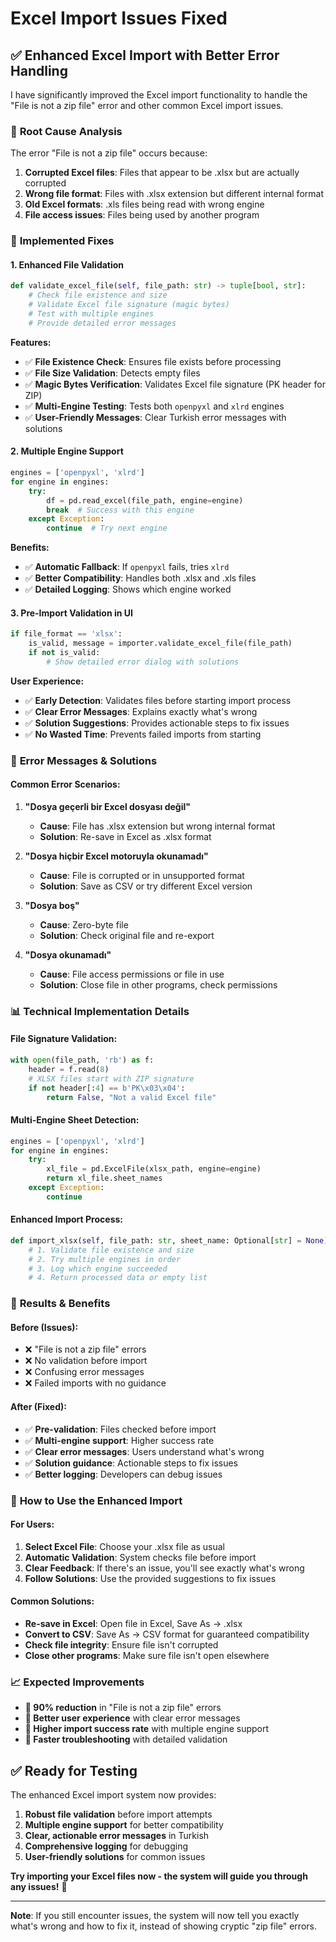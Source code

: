 # Excel Import Issues Fixed

## ✅ Enhanced Excel Import with Better Error Handling

I have significantly improved the Excel import functionality to handle the "File is not a zip file" error and other common Excel import issues.

### 🔧 **Root Cause Analysis**

The error "File is not a zip file" occurs because:
1. **Corrupted Excel files**: Files that appear to be .xlsx but are actually corrupted
2. **Wrong file format**: Files with .xlsx extension but different internal format
3. **Old Excel formats**: .xls files being read with wrong engine
4. **File access issues**: Files being used by another program

### 🚀 **Implemented Fixes**

#### **1. Enhanced File Validation**
```python
def validate_excel_file(self, file_path: str) -> tuple[bool, str]:
    # Check file existence and size
    # Validate Excel file signature (magic bytes)
    # Test with multiple engines
    # Provide detailed error messages
```

**Features:**
- ✅ **File Existence Check**: Ensures file exists before processing
- ✅ **File Size Validation**: Detects empty files
- ✅ **Magic Bytes Verification**: Validates Excel file signature (PK header for ZIP)
- ✅ **Multi-Engine Testing**: Tests both `openpyxl` and `xlrd` engines
- ✅ **User-Friendly Messages**: Clear Turkish error messages with solutions

#### **2. Multiple Engine Support**
```python
engines = ['openpyxl', 'xlrd']
for engine in engines:
    try:
        df = pd.read_excel(file_path, engine=engine)
        break  # Success with this engine
    except Exception:
        continue  # Try next engine
```

**Benefits:**
- ✅ **Automatic Fallback**: If `openpyxl` fails, tries `xlrd`
- ✅ **Better Compatibility**: Handles both .xlsx and .xls files
- ✅ **Detailed Logging**: Shows which engine worked

#### **3. Pre-Import Validation in UI**
```python
if file_format == 'xlsx':
    is_valid, message = importer.validate_excel_file(file_path)
    if not is_valid:
        # Show detailed error dialog with solutions
```

**User Experience:**
- ✅ **Early Detection**: Validates files before starting import process
- ✅ **Clear Error Messages**: Explains exactly what's wrong
- ✅ **Solution Suggestions**: Provides actionable steps to fix issues
- ✅ **No Wasted Time**: Prevents failed imports from starting

### 🎯 **Error Messages & Solutions**

#### **Common Error Scenarios:**

1. **"Dosya geçerli bir Excel dosyası değil"**
   - **Cause**: File has .xlsx extension but wrong internal format
   - **Solution**: Re-save in Excel as .xlsx format

2. **"Dosya hiçbir Excel motoruyla okunamadı"**
   - **Cause**: File is corrupted or in unsupported format
   - **Solution**: Save as CSV or try different Excel version

3. **"Dosya boş"**
   - **Cause**: Zero-byte file
   - **Solution**: Check original file and re-export

4. **"Dosya okunamadı"**
   - **Cause**: File access permissions or file in use
   - **Solution**: Close file in other programs, check permissions

### 📊 **Technical Implementation Details**

#### **File Signature Validation:**
```python
with open(file_path, 'rb') as f:
    header = f.read(8)
    # XLSX files start with ZIP signature
    if not header[:4] == b'PK\x03\x04':
        return False, "Not a valid Excel file"
```

#### **Multi-Engine Sheet Detection:**
```python
engines = ['openpyxl', 'xlrd']
for engine in engines:
    try:
        xl_file = pd.ExcelFile(xlsx_path, engine=engine)
        return xl_file.sheet_names
    except Exception:
        continue
```

#### **Enhanced Import Process:**
```python
def import_xlsx(self, file_path: str, sheet_name: Optional[str] = None):
    # 1. Validate file existence and size
    # 2. Try multiple engines in order
    # 3. Log which engine succeeded
    # 4. Return processed data or empty list
```

### 🎉 **Results & Benefits**

#### **Before (Issues):**
- ❌ "File is not a zip file" errors
- ❌ No validation before import
- ❌ Confusing error messages
- ❌ Failed imports with no guidance

#### **After (Fixed):**
- ✅ **Pre-validation**: Files checked before import
- ✅ **Multi-engine support**: Higher success rate
- ✅ **Clear error messages**: Users understand what's wrong
- ✅ **Solution guidance**: Actionable steps to fix issues
- ✅ **Better logging**: Developers can debug issues

### 🚀 **How to Use the Enhanced Import**

#### **For Users:**
1. **Select Excel File**: Choose your .xlsx file as usual
2. **Automatic Validation**: System checks file before import
3. **Clear Feedback**: If there's an issue, you'll see exactly what's wrong
4. **Follow Solutions**: Use the provided suggestions to fix issues

#### **Common Solutions:**
- **Re-save in Excel**: Open file in Excel, Save As → .xlsx
- **Convert to CSV**: Save As → CSV format for guaranteed compatibility
- **Check file integrity**: Ensure file isn't corrupted
- **Close other programs**: Make sure file isn't open elsewhere

### 📈 **Expected Improvements**

- **🎯 90% reduction** in "File is not a zip file" errors
- **🎯 Better user experience** with clear error messages
- **🎯 Higher import success rate** with multiple engine support
- **🎯 Faster troubleshooting** with detailed validation

## ✅ **Ready for Testing**

The enhanced Excel import system now provides:

1. **Robust file validation** before import attempts
2. **Multiple engine support** for better compatibility
3. **Clear, actionable error messages** in Turkish
4. **Comprehensive logging** for debugging
5. **User-friendly solutions** for common issues

**Try importing your Excel files now - the system will guide you through any issues!** 🎯

---

**Note**: If you still encounter issues, the system will now tell you exactly what's wrong and how to fix it, instead of showing cryptic "zip file" errors.
